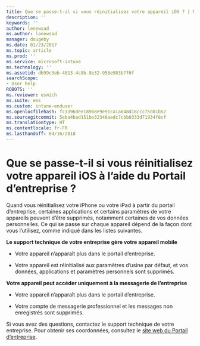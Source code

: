```yaml
---
title: Que se passe-t-il si vous réinitialisez votre appareil iOS ? | Microsoft Docs
description: ''
keywords: ''
author: lenewsad
ms.author: lanewsad
manager: dougeby
ms.date: 01/23/2017
ms.topic: article
ms.prod: ''
ms.service: microsoft-intune
ms.technology: ''
ms.assetid: db99c3eb-4813-4c8b-8e32-958e983b7f0f
searchScope:
- User help
ROBOTS: ''
ms.reviewer: esmich
ms.suite: ems
ms.custom: intune-enduser
ms.openlocfilehash: fc3396dee18968e9e91ca1a648d18ccc75d01b52
ms.sourcegitcommit: 5eba4bad151be32346aedc7cbb0333d71934f8cf
ms.translationtype: HT
ms.contentlocale: fr-FR
ms.lasthandoff: 04/16/2018
---
```

# <a name="what-happens-if-you-reset-your-ios-device-using-the-company-portal"></a>Que se passe-t-il si vous réinitialisez votre appareil iOS à l’aide du Portail d’entreprise ?

Quand vous réinitialisez votre iPhone ou votre iPad à partir du portail d’entreprise, certaines applications et certains paramètres de votre appareils peuvent d’être supprimés, notamment certaines de vos données personnelles. Ce qui se passe sur chaque appareil dépend de la façon dont vous l’utilisez, comme indiqué dans les listes suivantes.

**Le support technique de votre entreprise gère votre appareil mobile**

-   Votre appareil n’apparaît plus dans le portail d’entreprise.

-   Votre appareil est réinitialisé aux paramètres d’usine par défaut, et vos données, applications et paramètres personnels sont supprimés.

**Votre appareil peut accéder uniquement à la messagerie de l’entreprise**

-   Votre appareil n’apparaît plus dans le portail d’entreprise.

-   Votre compte de messagerie professionnel et les messages non enregistrés sont supprimés.

Si vous avez des questions, contactez le support technique de votre entreprise. Pour obtenir ses coordonnées, consultez le [site web du Portail d’entreprise](https://portal.manage.microsoft.com#HelpDeskDialog).
